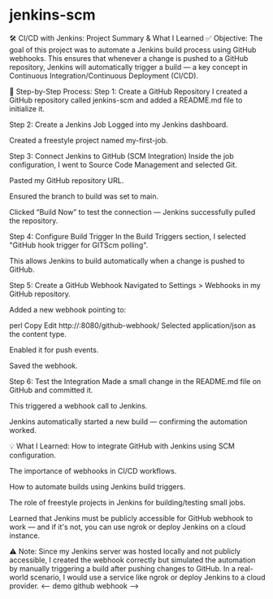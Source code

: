 # jenkins-scm
🛠️ CI/CD with Jenkins: Project Summary & What I Learned
✅ Objective:
The goal of this project was to automate a Jenkins build process using GitHub webhooks. This ensures that whenever a change is pushed to a GitHub repository, Jenkins will automatically trigger a build — a key concept in Continuous Integration/Continuous Deployment (CI/CD).

🔁 Step-by-Step Process:
Step 1: Create a GitHub Repository
I created a GitHub repository called jenkins-scm and added a README.md file to initialize it.

Step 2: Create a Jenkins Job
Logged into my Jenkins dashboard.

Created a freestyle project named my-first-job.

Step 3: Connect Jenkins to GitHub (SCM Integration)
Inside the job configuration, I went to Source Code Management and selected Git.

Pasted my GitHub repository URL.

Ensured the branch to build was set to main.

Clicked “Build Now” to test the connection — Jenkins successfully pulled the repository.

Step 4: Configure Build Trigger
In the Build Triggers section, I selected "GitHub hook trigger for GITScm polling".

This allows Jenkins to build automatically when a change is pushed to GitHub.

Step 5: Create a GitHub Webhook
Navigated to Settings > Webhooks in my GitHub repository.

Added a new webhook pointing to:

perl
Copy
Edit
http://<my-jenkins-ip>:8080/github-webhook/
Selected application/json as the content type.

Enabled it for push events.

Saved the webhook.

Step 6: Test the Integration
Made a small change in the README.md file on GitHub and committed it.

This triggered a webhook call to Jenkins.

Jenkins automatically started a new build — confirming the automation worked.

💡 What I Learned:
How to integrate GitHub with Jenkins using SCM configuration.

The importance of webhooks in CI/CD workflows.

How to automate builds using Jenkins build triggers.

The role of freestyle projects in Jenkins for building/testing small jobs.

Learned that Jenkins must be publicly accessible for GitHub webhook to work — and if it's not, you can use ngrok or deploy Jenkins on a cloud instance.

⚠️ Note:
Since my Jenkins server was hosted locally and not publicly accessible, I created the webhook correctly but simulated the automation by manually triggering a build after pushing changes to GitHub. In a real-world scenario, I would use a service like ngrok or deploy Jenkins to a cloud provider.
<-- demo github webhook -->
